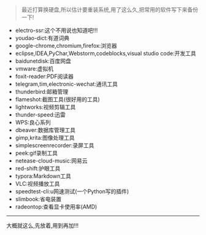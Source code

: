 >  最近打算换硬盘,所以估计要重装系统,用了这么久,把常用的软件写下来备份一下!

- electro-ssr:这个不用说也知道吧!!!
- youdao-dict:有道词典
- google-chrome,chromium,firefox:浏览器
- eclipse,IDEA,PyChar,Webstorm,codeblocks,visual studio code:开发工具
- baidunetdisk:百度网盘
- vmware:虚拟机
- foxit-reader:PDF阅读器
- telegram,tim,electronic-wechat:通讯工具
- thunderbird:邮箱管理
- flameshot:截图工具(很好用的工具)
- lightworks:视频剪辑工具
- thunder-speed:迅雷
- WPS:良心系列
- dbeaver:数据库管理工具
- gimp,krita:图像处理工具
- simplescreenrecorder:录屏工具
- peek:gif录制工具
- netease-cloud-music:网易云
- red-shift:护眼工具
- typora:Markdown工具
- VLC:视频播放工具
- speedtest-cli:u网速测试(一个Python写的插件)
- slimbook:省电装置
- radeontop:查看显卡使用率(AMD)

----

大概就这么,先放着,用到再加!!!